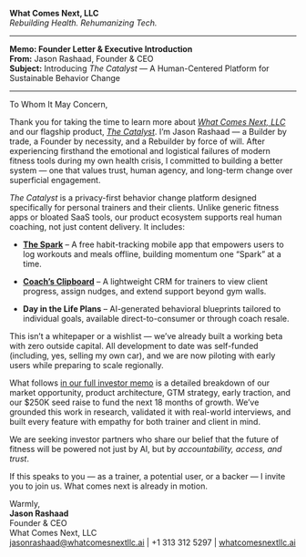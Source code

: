 **What Comes Next, LLC**  
_Rebuilding Health. Rehumanizing Tech._

---

**Memo: Founder Letter & Executive Introduction**  
**From:** Jason Rashaad, Founder & CEO  
**Subject:** Introducing _The Catalyst_ — A Human-Centered Platform for Sustainable Behavior Change

---

To Whom It May Concern,

Thank you for taking the time to learn more about [_What Comes Next, LLC_](/about) and our flagship product, [_The Catalyst_](/promo). I’m Jason Rashaad — a Builder by trade, a Founder by necessity, and a Rebuilder by force of will. After experiencing firsthand the emotional and logistical failures of modern fitness tools during my own health crisis, I committed to building a better system — one that values trust, human agency, and long-term change over superficial engagement.

_The Catalyst_ is a privacy-first behavior change platform designed specifically for personal trainers and their clients. Unlike generic fitness apps or bloated SaaS tools, our product ecosystem supports real human coaching, not just content delivery. It includes:

- **[The Spark](https://whatcomesnextllc.ai/the-spark)** – A free habit-tracking mobile app that empowers users to log workouts and meals offline, building momentum one “Spark” at a time.

- **[Coach’s Clipboard](https://whatcomesnextllc.ai/admin)** – A lightweight CRM for trainers to view client progress, assign nudges, and extend support beyond gym walls.

- **Day in the Life Plans** – AI-generated behavioral blueprints tailored to individual goals, available direct-to-consumer or through coach resale.

This isn’t a whitepaper or a wishlist — we’ve already built a working beta with zero outside capital. All development to date was self-funded (including, yes, selling my own car), and we are now piloting with early users while preparing to scale regionally.

What follows [in our full investor memo](https://whatcomesnextllc.ai/investors) is a detailed breakdown of our market opportunity, product architecture, GTM strategy, early traction, and our $250K seed raise to fund the next 18 months of growth. We’ve grounded this work in research, validated it with real-world interviews, and built every feature with empathy for both trainer and client in mind.

We are seeking investor partners who share our belief that the future of fitness will be powered not just by AI, but by _accountability, access, and trust_.

If this speaks to you — as a trainer, a potential user, or a backer — I invite you to join us. What comes next is already in motion.

Warmly,  
**Jason Rashaad**  
Founder & CEO  
What Comes Next, LLC  
[jasonrashaad@whatcomesnextllc.ai](mailto:jasonrashaad@whatcomesnextllc.ai) | +1 313 312 5297 | [whatcomesnextllc.ai](https://whatcomesnextllc.ai)
